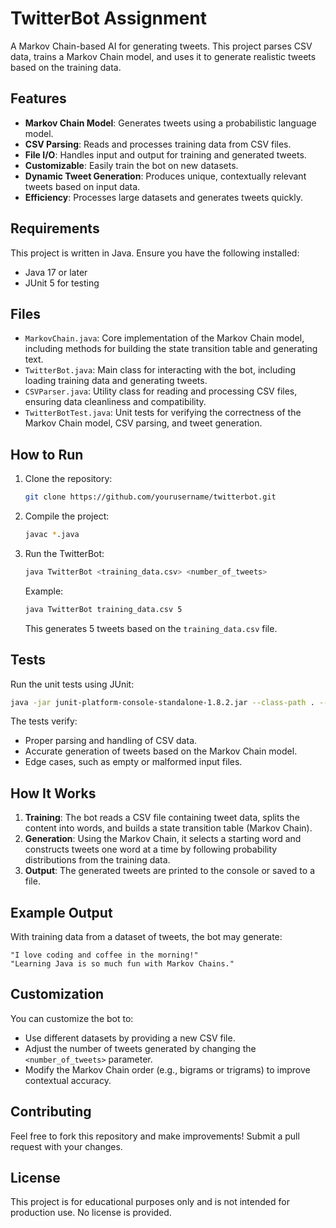 # TwitterBot Assignment

A Markov Chain-based AI for generating tweets. This project parses CSV data, trains a Markov Chain model, and uses it to generate realistic tweets based on the training data.

## Features

- **Markov Chain Model**: Generates tweets using a probabilistic language model.
- **CSV Parsing**: Reads and processes training data from CSV files.
- **File I/O**: Handles input and output for training and generated tweets.
- **Customizable**: Easily train the bot on new datasets.
- **Dynamic Tweet Generation**: Produces unique, contextually relevant tweets based on input data.
- **Efficiency**: Processes large datasets and generates tweets quickly.

## Requirements

This project is written in Java. Ensure you have the following installed:

- Java 17 or later
- JUnit 5 for testing

## Files

- `MarkovChain.java`: Core implementation of the Markov Chain model, including methods for building the state transition table and generating text.
- `TwitterBot.java`: Main class for interacting with the bot, including loading training data and generating tweets.
- `CSVParser.java`: Utility class for reading and processing CSV files, ensuring data cleanliness and compatibility.
- `TwitterBotTest.java`: Unit tests for verifying the correctness of the Markov Chain model, CSV parsing, and tweet generation.

## How to Run

1. Clone the repository:
   ```bash
   git clone https://github.com/yourusername/twitterbot.git
   ```

2. Compile the project:
   ```bash
   javac *.java
   ```

3. Run the TwitterBot:
   ```bash
   java TwitterBot <training_data.csv> <number_of_tweets>
   ```

   Example:
   ```bash
   java TwitterBot training_data.csv 5
   ```
   This generates 5 tweets based on the `training_data.csv` file.

## Tests

Run the unit tests using JUnit:
```bash
java -jar junit-platform-console-standalone-1.8.2.jar --class-path . --scan-class-path
```

The tests verify:
- Proper parsing and handling of CSV data.
- Accurate generation of tweets based on the Markov Chain model.
- Edge cases, such as empty or malformed input files.

## How It Works

1. **Training**: The bot reads a CSV file containing tweet data, splits the content into words, and builds a state transition table (Markov Chain).
2. **Generation**: Using the Markov Chain, it selects a starting word and constructs tweets one word at a time by following probability distributions from the training data.
3. **Output**: The generated tweets are printed to the console or saved to a file.

## Example Output

With training data from a dataset of tweets, the bot may generate:
```
"I love coding and coffee in the morning!"
"Learning Java is so much fun with Markov Chains."
```

## Customization

You can customize the bot to:
- Use different datasets by providing a new CSV file.
- Adjust the number of tweets generated by changing the `<number_of_tweets>` parameter.
- Modify the Markov Chain order (e.g., bigrams or trigrams) to improve contextual accuracy.

## Contributing

Feel free to fork this repository and make improvements! Submit a pull request with your changes.

## License

This project is for educational purposes only and is not intended for production use. No license is provided.
